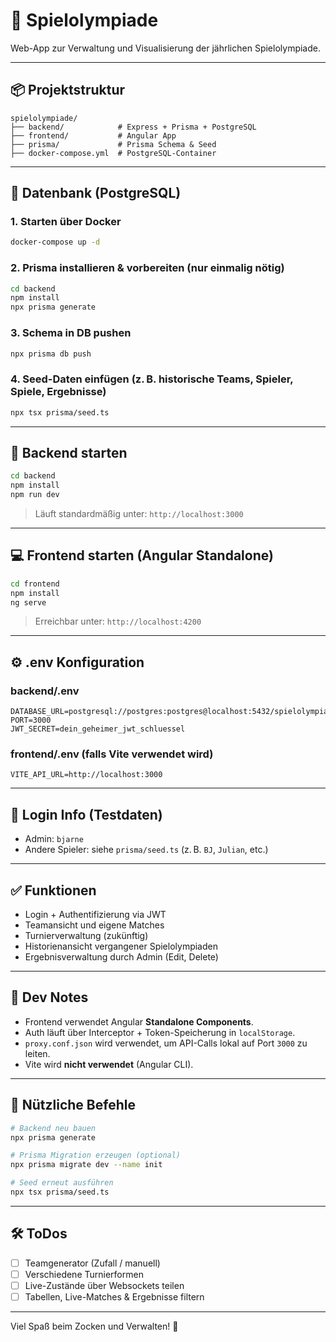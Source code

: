 # 🏅 Spielolympiade

Web-App zur Verwaltung und Visualisierung der jährlichen Spielolympiade.

---

## 📦 Projektstruktur

```
spielolympiade/
├── backend/            # Express + Prisma + PostgreSQL
├── frontend/           # Angular App
├── prisma/             # Prisma Schema & Seed
├── docker-compose.yml  # PostgreSQL-Container
```

---

## 🐘 Datenbank (PostgreSQL)

### 1. Starten über Docker

```bash
docker-compose up -d
```

### 2. Prisma installieren & vorbereiten (nur einmalig nötig)

```bash
cd backend
npm install
npx prisma generate
```

### 3. Schema in DB pushen

```bash
npx prisma db push
```

### 4. Seed-Daten einfügen (z. B. historische Teams, Spieler, Spiele, Ergebnisse)

```bash
npx tsx prisma/seed.ts
```

---

## 🚀 Backend starten

```bash
cd backend
npm install
npm run dev
```

> Läuft standardmäßig unter: `http://localhost:3000`

---

## 💻 Frontend starten (Angular Standalone)

```bash
cd frontend
npm install
ng serve
```

> Erreichbar unter: `http://localhost:4200`

---

## ⚙️ .env Konfiguration

### backend/.env

```
DATABASE_URL=postgresql://postgres:postgres@localhost:5432/spielolympiade
PORT=3000
JWT_SECRET=dein_geheimer_jwt_schluessel
```

### frontend/.env (falls Vite verwendet wird)

```
VITE_API_URL=http://localhost:3000
```

---

## 🔐 Login Info (Testdaten)

- Admin: `bjarne`
- Andere Spieler: siehe `prisma/seed.ts` (z. B. `BJ`, `Julian`, etc.)

---

## ✅ Funktionen

- Login + Authentifizierung via JWT
- Teamansicht und eigene Matches
- Turnierverwaltung (zukünftig)
- Historienansicht vergangener Spielolympiaden
- Ergebnisverwaltung durch Admin (Edit, Delete)

---

## 🧠 Dev Notes

- Frontend verwendet Angular **Standalone Components**.
- Auth läuft über Interceptor + Token-Speicherung in `localStorage`.
- `proxy.conf.json` wird verwendet, um API-Calls lokal auf Port `3000` zu leiten.
- Vite wird **nicht verwendet** (Angular CLI).

---

## 🧹 Nützliche Befehle

```bash
# Backend neu bauen
npx prisma generate

# Prisma Migration erzeugen (optional)
npx prisma migrate dev --name init

# Seed erneut ausführen
npx tsx prisma/seed.ts
```

---

## 🛠️ ToDos

- [ ] Teamgenerator (Zufall / manuell)
- [ ] Verschiedene Turnierformen
- [ ] Live-Zustände über Websockets teilen
- [ ] Tabellen, Live-Matches & Ergebnisse filtern

---
Viel Spaß beim Zocken und Verwalten! 🍻
